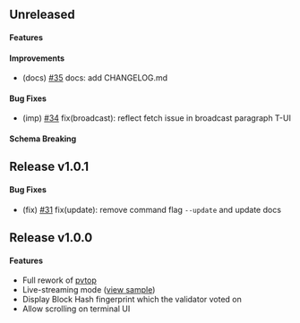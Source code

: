 <!--
Templates:

## Unreleased

#### Features

#### Improvements

#### Bug Fixes

#### Schema Breaking
-->

## Unreleased

#### Features

#### Improvements
- (docs) [#35](https://github.com/bcdevtools/consvp/pull/35) docs: add CHANGELOG.md

#### Bug Fixes
- (imp) [#34](https://github.com/bcdevtools/consvp/pull/34) fix(broadcast): reflect fetch issue in broadcast paragraph T-UI

#### Schema Breaking

## Release v1.0.1

#### Bug Fixes
- (fix) [#31](https://github.com/bcdevtools/consvp/pull/31) fix(update): remove command flag `--update` and update docs

## Release v1.0.0

#### Features
- Full rework of [pvtop](https://github.com/blockpane/pvtop)
- Live-streaming mode ([view sample](https://cvp.bcdev.tools/pvtop/sample-chain-1_AAAAAAAAAAAAAAAAAAAAAAAAAAAAAAAAAAAAAAAAAAAAAAAAAAAAAAAAAAAAAAAA))
- Display Block Hash fingerprint which the validator voted on
- Allow scrolling on terminal UI
